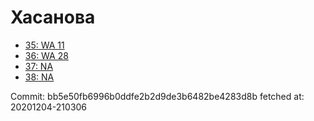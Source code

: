 # Хасанова
- [35: WA 11](35.md)
- [36: WA 28](36.md)
- [37: NA](37.md)
- [38: NA](38.md)

Commit: bb5e50fb6996b0ddfe2b2d9de3b6482be4283d8b
 fetched at: 20201204-210306
